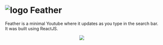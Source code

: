 # ![logo](http://i.imgur.com/piU1FbP.png) Feather
Feather is a minimal Youtube where it updates as you type in the search bar. It was built using ReactJS.

<p align="center">
<img src="https://thumbs.gfycat.com/GraveGregariousIndianpalmsquirrel-size_restricted.gif" />
</p>


